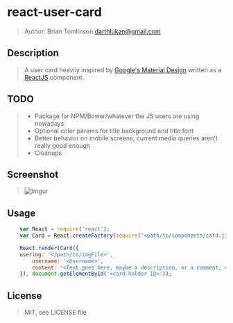 # react-user-card

> Author: Brian Tomlinson <darthlukan@gmail.com>


## Description

> A user card heavily inspired by [Google's Material Design](http://www.google.com/design/spec/material-design/introduction.html)
written as a [ReactJS](http://facebook.github.io/react/) component.


## TODO

> * Package for NPM/Bower/whatever the JS users are using nowadays
> * Optional color params for title background and title font
> * Better behavior on mobile screens, current media queries aren't really good enough
> * Cleanups


## Screenshot

> ![Imgur](http://i.imgur.com/Op4RyYZ.png)


## Usage

```javascript
    var React = require('react');
    var Card = React.createFactory(require('<path/to/components/card.js>'));

    React.render(Card({
    userimg: '</path/to/imgFile>',
        username: '<Username>',
        content: '<Text goes here, maybe a description, or a comment, etc.>'
    }), document.getElementById('<card-holder ID>'));
```

## License
> MIT, see LICENSE file